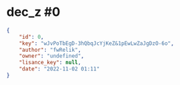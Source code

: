 
# dec_z #0
                
```JSON
{
    "id": 0,
    "key": "wJvPoTbEgD-3hQbqJcYjKeZ&1pEwLwZaJgDzO-6o",
    "author": "fwRelik",
    "owner": "undefined",
    "lisance_key": null,
    "date": "2022-11-02 01:11"
}
```
    